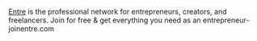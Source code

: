 [Entre](https://joinentre.com) is the professional network for entrepreneurs, creators, and freelancers. Join for free & get everything you need as an entrepreneur- joinentre.com
